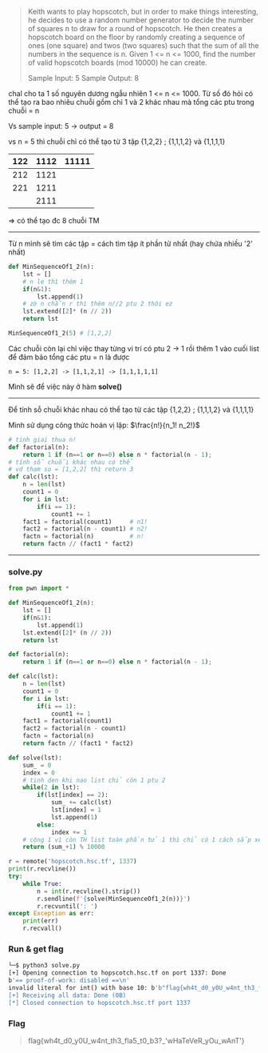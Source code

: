 > Keith wants to play hopscotch, but in order to make things interesting, he decides to use a random number generator to decide the number of squares n to draw for a round of hopscotch. He then creates a hopscotch board on the floor by randomly creating a sequence of ones (one square) and twos (two squares) such that the sum of all the numbers in the sequence is n. Given 1 <= n <= 1000, find the number of valid hopscotch boards (mod 10000) he can create.
>
> Sample Input: 5 Sample Output: 8

chal cho ta 1 số nguyên dương ngẫu nhiên 1 <= n <= 1000. Từ số đó hỏi có thể tạo ra bao nhiêu chuỗi gồm chỉ 1 và 2 khác nhau mà tổng các ptu trong chuỗi = n

Vs sample input: 5 -> output = 8

vs n = 5 thì chuỗi chỉ có thể tạo từ 3 tập {1,2,2} ; {1,1,1,2} và {1,1,1,1}

| 122  | 1112 | 11111 |
| ---- | ---- | ----- |
| 212  | 1121 |       |
| 221  | 1211 |       |
|      | 2111 |       |

=> có thể tạo đc 8 chuỗi TM

------

Từ n mình sẽ tìm các tập = cách tìm tập ít phần tử nhất (hay chứa nhiều '2' nhất)

```python
def MinSequenceOf1_2(n):
	lst = []
    # n le thì thêm 1
	if(n&1):
		lst.append(1)
    # zờ n chẵn r thì thêm n//2 ptu 2 thôi ez
	lst.extend([2]* (n // 2))
	return lst

MinSequenceOf1_2(5) # [1,2,2]
```

Các chuỗi còn lại chỉ việc thay từng vi trí có ptu 2 -> 1 rồi thêm 1 vào cuối list để đảm bảo tổng các ptu = n là được

```
n = 5: [1,2,2] -> [1,1,2,1] -> [1,1,1,1,1]
```

 Mình sẽ để việc này ở hàm **solve()**

------

Để tính sỗ chuỗi khác nhau có thể tạo từ các tập {1,2,2} ; {1,1,1,2} và {1,1,1,1}

Mình sử dụng công thức hoán vị lặp: $\frac{n!}{n_1!  n_2!}$ 

```python
# tinh giai thua n!
def factorial(n):
    return 1 if (n==1 or n==0) else n * factorial(n - 1);
# tính sỗ chuỗi khác nhau có thể
# vd tham so = [1,2,2] thì return 3
def calc(lst):
	n = len(lst)
	count1 = 0
	for i in lst:
		if(i == 1):
			count1 += 1
	fact1 = factorial(count1)     # n1!
	fact2 = factorial(n - count1) # n2!
	factn = factorial(n)          # n!
	return factn // (fact1 * fact2)
```

------

### solve.py

```python
from pwn import *

def MinSequenceOf1_2(n):
	lst = []
	if(n&1):
		lst.append(1)
	lst.extend([2]* (n // 2))
	return lst

def factorial(n):
    return 1 if (n==1 or n==0) else n * factorial(n - 1);

def calc(lst):
	n = len(lst)
	count1 = 0
	for i in lst:
		if(i == 1):
			count1 += 1
	fact1 = factorial(count1)
	fact2 = factorial(n - count1)
	factn = factorial(n)
	return factn // (fact1 * fact2)

def solve(lst):
	sum_ = 0
	index = 0
    # tinh den khi nao list chỉ còn 1 ptu 2
	while(2 in lst):
		if(lst[index] == 2):
			sum_ += calc(lst)
			lst[index] = 1
			lst.append(1)
		else:
			index += 1
    # cộng 1 vì còn TH list toàn phần tử 1 thì chỉ có 1 cách sắp xếp 
	return (sum_+1) % 10000

r = remote('hopscotch.hsc.tf', 1337)
print(r.recvline())
try:
	while True:
		n = int(r.recvline().strip())
		r.sendline(f'{solve(MinSequenceOf1_2(n))}')
		r.recvuntil(': ')
except Exception as err:
    print(err)
    r.recvall()
```

### Run & get flag

```bash
└─$ python3 solve.py
[+] Opening connection to hopscotch.hsc.tf on port 1337: Done
b'== proof-of-work: disabled ==\n'
invalid literal for int() with base 10: b'b"flag{wh4t_d0_y0U_w4nt_th3_fla5_t0_b3?_\'wHaTeVeR_yOu_wAnT\'}\\n"'
[+] Receiving all data: Done (0B)
[*] Closed connection to hopscotch.hsc.tf port 1337
```

### Flag

> flag{wh4t_d0_y0U_w4nt_th3_fla5_t0_b3?_\'wHaTeVeR_yOu_wAnT\'}
